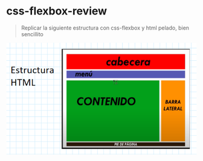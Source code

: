 # css-flexbox-review
>Replicar la siguiente estructura con css-flexbox y html pelado, bien sencillito

<img align="left" alt="GIF" src="./assets/estructuraHtml.png" />
